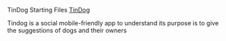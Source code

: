 TinDog Starting Files
<a href="https://tindogm.netlify.app" target="_blank">TinDog</a>

Tindog is a social mobile-friendly app to understand its purpose is to give the suggestions of dogs and their owners
